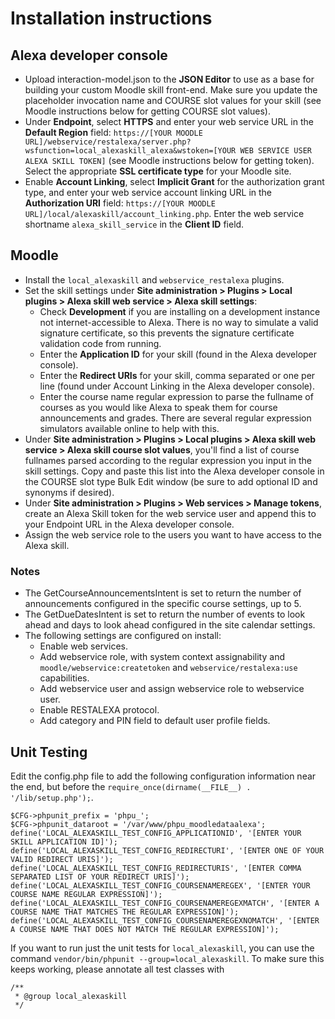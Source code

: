 # Installation instructions
## Alexa developer console

- Upload interaction-model.json to the **JSON Editor** to use as a base for building your custom Moodle skill front-end. Make sure you update the placeholder invocation name and COURSE slot values for your skill (see Moodle instructions below for getting COURSE slot values).
- Under **Endpoint**, select **HTTPS** and enter your web service URL in the **Default Region** field: `https://[YOUR MOODLE URL]/webservice/restalexa/server.php?wsfunction=local_alexaskill_alexa&wstoken=[YOUR WEB SERVICE USER ALEXA SKILL TOKEN]` (see Moodle instructions below for getting token). Select the appropriate **SSL certificate type** for your Moodle site.
- Enable **Account Linking**, select **Implicit Grant** for the authorization grant type, and enter your web service account linking URL in the **Authorization URI** field: `https://[YOUR MOODLE URL]/local/alexaskill/account_linking.php`. Enter the web service shortname `alexa_skill_service` in the **Client ID** field. 
  

## Moodle
- Install the `local_alexaskill` and `webservice_restalexa` plugins.
- Set the skill settings under **Site administration > Plugins > Local plugins > Alexa skill web service > Alexa skill settings**: 
  - Check **Development** if you are installing on a development instance not  internet-accessible to Alexa. There is no way to simulate a valid signature certificate, so this prevents the signature certificate validation code from running.
  - Enter the **Application ID** for your skill (found in the Alexa developer console).
  - Enter the **Redirect URIs** for your skill, comma separated or one per line (found under Account Linking in the Alexa developer console).
  - Enter the course name regular expression to parse the fullname of courses as you would like Alexa to speak them for course announcements and grades. There are several regular expression simulators available online to help with this.
- Under **Site administration > Plugins > Local plugins > Alexa skill web service > Alexa skill course slot values**, you'll find a list of course fullnames parsed according to the regular expression you input in the skill settings. Copy and paste this list into the Alexa developer console in the COURSE slot type Bulk Edit window (be sure to add optional ID and synonyms if desired).
- Under **Site administration > Plugins > Web services > Manage tokens**, create an Alexa Skill token for the web service user and append this to your Endpoint URL in the Alexa developer console.
- Assign the web service role to the users you want to have access to the Alexa skill.

### Notes
- The GetCourseAnnouncementsIntent is set to return the number of announcements configured in the specific course settings, up to 5.
- The GetDueDatesIntent is set to return the number of events to look ahead and days to look ahead configured in the site calendar settings.
- The following settings are configured on install:
  - Enable web services.
  - Add webservice role, with system context assignability and `moodle/webservice:createtoken` and `webservice/restalexa:use` capabilities.
  - Add webservice user and assign webservice role to webservice user.
  - Enable RESTALEXA protocol.
  - Add category and PIN field to default user profile fields.

## Unit Testing
Edit the config.php file to add the following configuration information near the end, but before the `require_once(dirname(__FILE__) . '/lib/setup.php');`.
```
$CFG->phpunit_prefix = 'phpu_';
$CFG->phpunit_dataroot = '/var/www/phpu_moodledataalexa';
define('LOCAL_ALEXASKILL_TEST_CONFIG_APPLICATIONID', '[ENTER YOUR SKILL APPLICATION ID]');
define('LOCAL_ALEXASKILL_TEST_CONFIG_REDIRECTURI', '[ENTER ONE OF YOUR VALID REDIRECT URIS]');
define('LOCAL_ALEXASKILL_TEST_CONFIG_REDIRECTURIS', '[ENTER COMMA SEPARATED LIST OF YOUR REDIRECT URIS]');
define('LOCAL_ALEXASKILL_TEST_CONFIG_COURSENAMEREGEX', '[ENTER YOUR COURSE NAME REGULAR EXPRESSION]');
define('LOCAL_ALEXASKILL_TEST_CONFIG_COURSENAMEREGEXMATCH', '[ENTER A COURSE NAME THAT MATCHES THE REGULAR EXPRESSION]');
define('LOCAL_ALEXASKILL_TEST_CONFIG_COURSENAMEREGEXNOMATCH', '[ENTER A COURSE NAME THAT DOES NOT MATCH THE REGULAR EXPRESSION]');
```
If you want to run just the unit tests for `local_alexaskill`, you can use the command `vendor/bin/phpunit --group=local_alexaskill`. To make sure this keeps working, please annotate all test classes with
```
/**
 * @group local_alexaskill
 */
```
